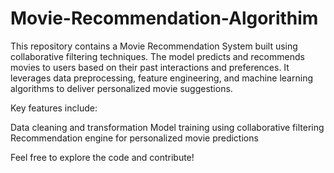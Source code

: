 # Movie-Recommendation-Algorithim
This repository contains a Movie Recommendation System built using collaborative filtering techniques. The model predicts and recommends movies to users based on their past interactions and preferences. It leverages data preprocessing, feature engineering, and machine learning algorithms to deliver personalized movie suggestions.

Key features include:

  Data cleaning and transformation
  Model training using collaborative filtering
  Recommendation engine for personalized movie predictions

Feel free to explore the code and contribute!
